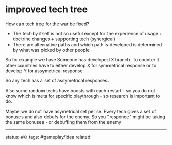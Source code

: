 # improved tech tree
How can tech tree for the war be fixed?

 - The tech by itself is not so useful except for the experience of usage + doctrine changes + supporting tech (synergical)
 - There are alternative paths and which path is developed is determined by what was picked by other people

So for example we have
Someone has developed X branch. To counter it other countries have to either develop X for symmetrical response or to develop Y for assymetrical response.

So any tech has a set of assymetrical responses.

Also some random techs have boosts with each restart - so you do not know which is meta for specific playthrough - so research is important to do.

Maybe we do not have asymetrical set per se. Every tech gives a set of bonuses and also debufs for the enemy. So you "responce" might be taking the same bonuses - or debuffing them from the enemy


---
status: #⚙️ 
tags: #gameplay/idea 
related: 